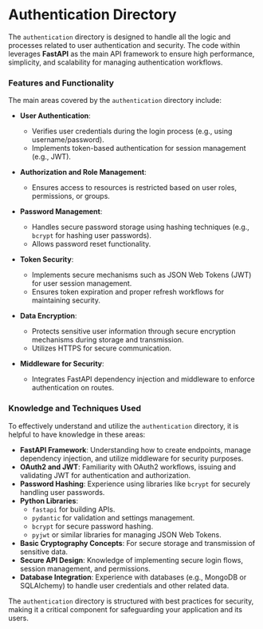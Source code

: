 # Authentication Directory

The `authentication` directory is designed to handle all the logic and processes related to user authentication and
security. The code within leverages **FastAPI** as the main API framework to ensure high performance, simplicity, and
scalability for managing authentication workflows.

### Features and Functionality

The main areas covered by the `authentication` directory include:

- **User Authentication**:
    - Verifies user credentials during the login process (e.g., using username/password).
    - Implements token-based authentication for session management (e.g., JWT).

- **Authorization and Role Management**:
    - Ensures access to resources is restricted based on user roles, permissions, or groups.

- **Password Management**:
    - Handles secure password storage using hashing techniques (e.g., `bcrypt` for hashing user passwords).
    - Allows password reset functionality.

- **Token Security**:
    - Implements secure mechanisms such as JSON Web Tokens (JWT) for user session management.
    - Ensures token expiration and proper refresh workflows for maintaining security.

- **Data Encryption**:
    - Protects sensitive user information through secure encryption mechanisms during storage and transmission.
    - Utilizes HTTPS for secure communication.

- **Middleware for Security**:
    - Integrates FastAPI dependency injection and middleware to enforce authentication on routes.

### Knowledge and Techniques Used

To effectively understand and utilize the `authentication` directory, it is helpful to have knowledge in these areas:

- **FastAPI Framework**: Understanding how to create endpoints, manage dependency injection, and utilize middleware for
  security purposes.
- **OAuth2 and JWT**: Familiarity with OAuth2 workflows, issuing and validating JWT for authentication and
  authorization.
- **Password Hashing**: Experience using libraries like `bcrypt` for securely handling user passwords.
- **Python Libraries**:
    - `fastapi` for building APIs.
    - `pydantic` for validation and settings management.
    - `bcrypt` for secure password hashing.
    - `pyjwt` or similar libraries for managing JSON Web Tokens.
- **Basic Cryptography Concepts**: For secure storage and transmission of sensitive data.
- **Secure API Design**: Knowledge of implementing secure login flows, session management, and permissions.
- **Database Integration**: Experience with databases (e.g., MongoDB or SQLAlchemy) to handle user credentials and other
  related data.

The `authentication` directory is structured with best practices for security, making it a critical component for
safeguarding your application and its users.